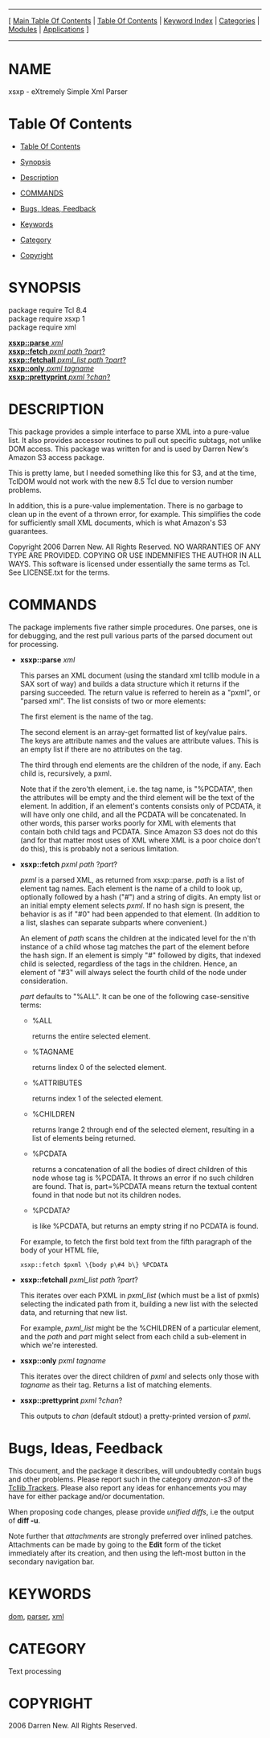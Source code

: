 
[//000000001]: # (xsxp \- Amazon S3 Web Service Utilities)
[//000000002]: # (Generated from file 'xsxp\.man' by tcllib/doctools with format 'markdown')
[//000000003]: # (2006 Darren New\. All Rights Reserved\.)
[//000000004]: # (xsxp\(n\) 1\.0 tcllib "Amazon S3 Web Service Utilities")

<hr> [ <a href="../../../../toc.md">Main Table Of Contents</a> &#124; <a
href="../../../toc.md">Table Of Contents</a> &#124; <a
href="../../../../index.md">Keyword Index</a> &#124; <a
href="../../../../toc0.md">Categories</a> &#124; <a
href="../../../../toc1.md">Modules</a> &#124; <a
href="../../../../toc2.md">Applications</a> ] <hr>

# NAME

xsxp \- eXtremely Simple Xml Parser

# <a name='toc'></a>Table Of Contents

  - [Table Of Contents](#toc)

  - [Synopsis](#synopsis)

  - [Description](#section1)

  - [COMMANDS](#section2)

  - [Bugs, Ideas, Feedback](#section3)

  - [Keywords](#keywords)

  - [Category](#category)

  - [Copyright](#copyright)

# <a name='synopsis'></a>SYNOPSIS

package require Tcl 8\.4  
package require xsxp 1  
package require xml  

[__xsxp::parse__ *xml*](#1)  
[__xsxp::fetch__ *pxml* *path* ?*part*?](#2)  
[__xsxp::fetchall__ *pxml\_list* *path* ?*part*?](#3)  
[__xsxp::only__ *pxml* *tagname*](#4)  
[__xsxp::prettyprint__ *pxml* ?*chan*?](#5)  

# <a name='description'></a>DESCRIPTION

This package provides a simple interface to parse XML into a pure\-value list\. It
also provides accessor routines to pull out specific subtags, not unlike DOM
access\. This package was written for and is used by Darren New's Amazon S3
access package\.

This is pretty lame, but I needed something like this for S3, and at the time,
TclDOM would not work with the new 8\.5 Tcl due to version number problems\.

In addition, this is a pure\-value implementation\. There is no garbage to clean
up in the event of a thrown error, for example\. This simplifies the code for
sufficiently small XML documents, which is what Amazon's S3 guarantees\.

Copyright 2006 Darren New\. All Rights Reserved\. NO WARRANTIES OF ANY TYPE ARE
PROVIDED\. COPYING OR USE INDEMNIFIES THE AUTHOR IN ALL WAYS\. This software is
licensed under essentially the same terms as Tcl\. See LICENSE\.txt for the terms\.

# <a name='section2'></a>COMMANDS

The package implements five rather simple procedures\. One parses, one is for
debugging, and the rest pull various parts of the parsed document out for
processing\.

  - <a name='1'></a>__xsxp::parse__ *xml*

    This parses an XML document \(using the standard xml tcllib module in a SAX
    sort of way\) and builds a data structure which it returns if the parsing
    succeeded\. The return value is referred to herein as a "pxml", or "parsed
    xml"\. The list consists of two or more elements:

    The first element is the name of the tag\.

    The second element is an array\-get formatted list of key/value pairs\. The
    keys are attribute names and the values are attribute values\. This is an
    empty list if there are no attributes on the tag\.

    The third through end elements are the children of the node, if any\. Each
    child is, recursively, a pxml\.

    Note that if the zero'th element, i\.e\. the tag name, is "%PCDATA", then the
    attributes will be empty and the third element will be the text of the
    element\. In addition, if an element's contents consists only of PCDATA, it
    will have only one child, and all the PCDATA will be concatenated\. In other
    words, this parser works poorly for XML with elements that contain both
    child tags and PCDATA\. Since Amazon S3 does not do this \(and for that matter
    most uses of XML where XML is a poor choice don't do this\), this is probably
    not a serious limitation\.

  - <a name='2'></a>__xsxp::fetch__ *pxml* *path* ?*part*?

    *pxml* is a parsed XML, as returned from xsxp::parse\. *path* is a list
    of element tag names\. Each element is the name of a child to look up,
    optionally followed by a hash \("\#"\) and a string of digits\. An empty list or
    an initial empty element selects *pxml*\. If no hash sign is present, the
    behavior is as if "\#0" had been appended to that element\. \(In addition to a
    list, slashes can separate subparts where convenient\.\)

    An element of *path* scans the children at the indicated level for the
    n'th instance of a child whose tag matches the part of the element before
    the hash sign\. If an element is simply "\#" followed by digits, that indexed
    child is selected, regardless of the tags in the children\. Hence, an element
    of "\#3" will always select the fourth child of the node under consideration\.

    *part* defaults to "%ALL"\. It can be one of the following case\-sensitive
    terms:

      * %ALL

        returns the entire selected element\.

      * %TAGNAME

        returns lindex 0 of the selected element\.

      * %ATTRIBUTES

        returns index 1 of the selected element\.

      * %CHILDREN

        returns lrange 2 through end of the selected element, resulting in a
        list of elements being returned\.

      * %PCDATA

        returns a concatenation of all the bodies of direct children of this
        node whose tag is %PCDATA\. It throws an error if no such children are
        found\. That is, part=%PCDATA means return the textual content found in
        that node but not its children nodes\.

      * %PCDATA?

        is like %PCDATA, but returns an empty string if no PCDATA is found\.

    For example, to fetch the first bold text from the fifth paragraph of the
    body of your HTML file,

        xsxp::fetch $pxml \{body p\#4 b\} %PCDATA

  - <a name='3'></a>__xsxp::fetchall__ *pxml\_list* *path* ?*part*?

    This iterates over each PXML in *pxml\_list* \(which must be a list of
    pxmls\) selecting the indicated path from it, building a new list with the
    selected data, and returning that new list\.

    For example, *pxml\_list* might be the %CHILDREN of a particular element,
    and the *path* and *part* might select from each child a sub\-element in
    which we're interested\.

  - <a name='4'></a>__xsxp::only__ *pxml* *tagname*

    This iterates over the direct children of *pxml* and selects only those
    with *tagname* as their tag\. Returns a list of matching elements\.

  - <a name='5'></a>__xsxp::prettyprint__ *pxml* ?*chan*?

    This outputs to *chan* \(default stdout\) a pretty\-printed version of
    *pxml*\.

# <a name='section3'></a>Bugs, Ideas, Feedback

This document, and the package it describes, will undoubtedly contain bugs and
other problems\. Please report such in the category *amazon\-s3* of the [Tcllib
Trackers](http://core\.tcl\.tk/tcllib/reportlist)\. Please also report any ideas
for enhancements you may have for either package and/or documentation\.

When proposing code changes, please provide *unified diffs*, i\.e the output of
__diff \-u__\.

Note further that *attachments* are strongly preferred over inlined patches\.
Attachments can be made by going to the __Edit__ form of the ticket
immediately after its creation, and then using the left\-most button in the
secondary navigation bar\.

# <a name='keywords'></a>KEYWORDS

[dom](\.\./\.\./\.\./\.\./index\.md\#dom), [parser](\.\./\.\./\.\./\.\./index\.md\#parser),
[xml](\.\./\.\./\.\./\.\./index\.md\#xml)

# <a name='category'></a>CATEGORY

Text processing

# <a name='copyright'></a>COPYRIGHT

2006 Darren New\. All Rights Reserved\.
